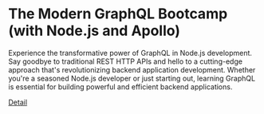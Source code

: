 # The Modern GraphQL Bootcamp (with Node.js and Apollo)

Experience the transformative power of GraphQL in Node.js development. Say goodbye to traditional REST HTTP APIs and hello to a cutting-edge approach that's revolutionizing backend application development. Whether you're a seasoned Node.js developer or just starting out, learning GraphQL is essential for building powerful and efficient backend applications. 

[Detail](https://eduitfree.com/courses/the-modern-graphql-bootcamp-with-node-js-and-apollo)